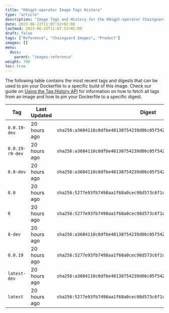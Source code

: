 ```yaml
---
title: "K8sgpt-operator Image Tags History"
type: "article"
description: "Image Tags and History for the K8sgpt-operator Chainguard Image"
date: 2023-06-22T11:07:52+02:00
lastmod: 2023-06-22T11:07:52+02:00
draft: false
tags: ["Reference", "Chainguard Images", "Product"]
images: []
menu:
  docs:
    parent: "images-reference"
weight: 700
toc: true
---
```


The following table contains the most recent tags and digests that can be used to pin your Dockerfile to a specific build of this image. Check our guide on [Using the Tag History API](/chainguard/chainguard-images/using-the-tag-history-api/) for information on how to fetch all tags from an image and how to pin your Dockerfile to a specific digest.

| Tag             | Last Updated | Digest                                                                    |
|-----------------|--------------|---------------------------------------------------------------------------|
| `0.0.19-dev`    | 20 hours ago | `sha256:a3684110c0dfbe48138754239d06c05f542923a1184a624e06a0c37fd4d918be` |
| `0.0.19-r0-dev` | 20 hours ago | `sha256:a3684110c0dfbe48138754239d06c05f542923a1184a624e06a0c37fd4d918be` |
| `0.0-dev`       | 20 hours ago | `sha256:a3684110c0dfbe48138754239d06c05f542923a1184a624e06a0c37fd4d918be` |
| `0.0`           | 20 hours ago | `sha256:5277e93fb7498aa1f68a0cec98d573c6f1cf6571522b6396adbd908573caf09b` |
| `0`             | 20 hours ago | `sha256:5277e93fb7498aa1f68a0cec98d573c6f1cf6571522b6396adbd908573caf09b` |
| `0-dev`         | 20 hours ago | `sha256:a3684110c0dfbe48138754239d06c05f542923a1184a624e06a0c37fd4d918be` |
| `0.0.19`        | 20 hours ago | `sha256:5277e93fb7498aa1f68a0cec98d573c6f1cf6571522b6396adbd908573caf09b` |
| `latest-dev`    | 20 hours ago | `sha256:a3684110c0dfbe48138754239d06c05f542923a1184a624e06a0c37fd4d918be` |
| `latest`        | 20 hours ago | `sha256:5277e93fb7498aa1f68a0cec98d573c6f1cf6571522b6396adbd908573caf09b` |
